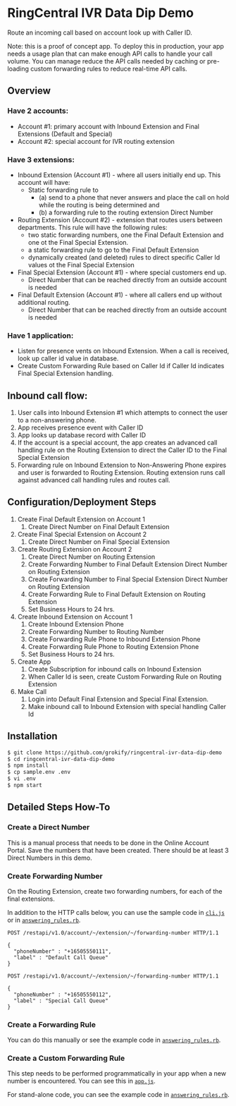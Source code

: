 # RingCentral IVR Data Dip Demo

Route an incoming call based on account look up with Caller ID.

Note: this is a proof of concept app. To deploy this in production, your app needs a usage plan that can make enough API calls to handle your call volume. You can manage reduce the API calls needed by caching or pre-loading custom forwarding rules to reduce real-time API calls.

## Overview

### Have 2 accounts:

* Account #1: primary account with Inbound Extension and Final Extensions (Default and Special)
* Account #2: special account for IVR routing extension

### Have 3 extensions:

* Inbound Extension (Account #1) - where all users initially end up. This account will have:
  * Static forwarding rule to
    * (a) send to a phone that never answers and place the call on hold while the routing is being determined and
    * (b) a forwarding rule to the routing extension Direct Number
* Routing Extension (Account #2) - extension that routes users between departments. This rule will have the following rules:
  * two static forwarding numbers, one the Final Default Extension and one ot the Final Special Extension.
  * a static forwarding rule to go to the Final Default Extension
  * dynamically created (and deleted) rules to direct specific Caller Id values ot the Final Special Extension
* Final Special Extension (Account #1) - where special customers end up.
  * Direct Number that can be reached directly from an outside account is needed
* Final Default Extension (Account #1) - where all callers end up without additional routing.
  * Direct Number that can be reached directly from an outside account is needed

### Have 1 application:

* Listen for presence vents on Inbound Extension. When a call is received, look up caller id value in database.
* Create Custom Forwarding Rule based on Caller Id if Caller Id indicates Final Special Extension handling.

## Inbound call flow:

1. User calls into Inbound Extension #1 which attempts to connect the user to a non-answering phone.
1. App receives presence event with Caller ID
1. App looks up database record with Caller ID
1. If the account is a special account, the app creates an advanced call handling rule on the Routing Extension to direct the Caller ID to the Final Special Extension
1. Forwarding rule on Inbound Extension to Non-Answering Phone expires and user is forwarded to Routing Extension. Routing extension runs call against advanced call handling rules and routes call.

## Configuration/Deployment Steps

1. Create Final Default Extension on Account 1
   1. Create Direct Number on Final Default Extension
2. Create Final Special Extension on Account 2
   1. Create Direct Number on Final Special Extension
3. Create Routing Extension on Account 2
   1. Create Direct Number on Routing Extension
   2. Create Forwarding Number to Final Default Extension Direct Number on Routing Extension
   3. Create Forwarding Number to Final Special Extension Direct Number on Routing Extension
   4. Create Forwarding Rule to Final Default Extension on Routing Extension
   5. Set Business Hours to 24 hrs.
4. Create Inbound Extension on Account 1
   1. Create Inbound Extension Phone
   2. Create Forwarding Number to Routing Number
   3. Create Forwarding Rule Phone to Inbound Extension Phone
   4. Create Forwarding Rule Phone to Routing Extension Phone
   5. Set Business Hours to 24 hrs.
5. Create App
   1. Create Subscription for inbound calls on Inbound Extension
   2. When Caller Id is seen, create Custom Forwarding Rule on Routing Extension
6. Make Call
   1. Login into Default Final Extension and Special Final Extension.
   2. Make inbound call to Inbound Extension with special handling Caller Id

## Installation

```bash
$ git clone https://github.com/grokify/ringcentral-ivr-data-dip-demo
$ cd ringcentral-ivr-data-dip-demo
$ npm install
$ cp sample.env .env
$ vi .env
$ npm start
```

## Detailed Steps How-To

### Create a Direct Number

This is a manual process that needs to be done in the Online Account Portal. Save the numbers that have been created. There should be at least 3 Direct Numbers in this demo.

### Create Forwarding Number

On the Routing Extension, create two forwarding numbers, for each of the final extensions.

In addition to the HTTP calls below, you can use the sample code in [`cli.js`](cli.js) or in [`answering_rules.rb`](https://github.com/grokify/ringcentral-sdk-ruby/blob/master/scripts/answering-rules.rb).

```
POST /restapi/v1.0/account/~/extension/~/forwarding-number HTTP/1.1

{
  "phoneNumber" : "+16505550111",
  "label" : "Default Call Queue"
}
```

```
POST /restapi/v1.0/account/~/extension/~/forwarding-number HTTP/1.1

{
  "phoneNumber" : "+16505550112",
  "label" : "Special Call Queue"
}
```

### Create a Forwarding Rule

You can do this manually or see the example code in [`answering_rules.rb`](https://github.com/grokify/ringcentral-sdk-ruby/blob/master/scripts/answering-rules.rb).

### Create a Custom Forwarding Rule

This step needs to be performed programmatically in your app when a new number is encountered. You can see this in [`app.js`](app.js).

For stand-alone code, you can see the example code in [`answering_rules.rb`](https://github.com/grokify/ringcentral-sdk-ruby/blob/master/scripts/answering-rules.rb).
